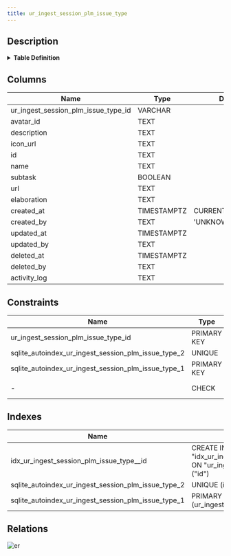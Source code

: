 ```yaml
---
title: ur_ingest_session_plm_issue_type
---
```


## Description

<details>
<summary><strong>Table Definition</strong></summary>

```sql
CREATE TABLE "ur_ingest_session_plm_issue_type" (
    "ur_ingest_session_plm_issue_type_id" VARCHAR PRIMARY KEY NOT NULL,
    "avatar_id" TEXT,
    "description" TEXT NOT NULL,
    "icon_url" TEXT NOT NULL,
    "id" TEXT NOT NULL,
    "name" TEXT NOT NULL,
    "subtask" BOOLEAN NOT NULL,
    "url" TEXT NOT NULL,
    "elaboration" TEXT CHECK(json_valid(elaboration) OR elaboration IS NULL),
    "created_at" TIMESTAMPTZ DEFAULT CURRENT_TIMESTAMP,
    "created_by" TEXT DEFAULT 'UNKNOWN',
    "updated_at" TIMESTAMPTZ,
    "updated_by" TEXT,
    "deleted_at" TIMESTAMPTZ,
    "deleted_by" TEXT,
    "activity_log" TEXT,
    UNIQUE("id", "name")
)
```

</details>

## Columns

| Name                                | Type        | Default           | Nullable | Children                                                                                                                          | Comment                                                 |
| ----------------------------------- | ----------- | ----------------- | -------- | --------------------------------------------------------------------------------------------------------------------------------- | ------------------------------------------------------- |
| ur_ingest_session_plm_issue_type_id | VARCHAR     |                   | false    | [ur_ingest_session_plm_acct_project_issue](/docs/standard-library/rssd-schema/ur_ingest_session_plm_acct_project_issue) | {"isSqlDomainZodDescrMeta":true,"isVarChar":true}       |
| avatar_id                           | TEXT        |                   | true     |                                                                                                                                   |                                                         |
| description                         | TEXT        |                   | false    |                                                                                                                                   |                                                         |
| icon_url                            | TEXT        |                   | false    |                                                                                                                                   |                                                         |
| id                                  | TEXT        |                   | false    |                                                                                                                                   |                                                         |
| name                                | TEXT        |                   | false    |                                                                                                                                   |                                                         |
| subtask                             | BOOLEAN     |                   | false    |                                                                                                                                   |                                                         |
| url                                 | TEXT        |                   | false    |                                                                                                                                   |                                                         |
| elaboration                         | TEXT        |                   | true     |                                                                                                                                   | {"isSqlDomainZodDescrMeta":true,"isJsonText":true}      |
| created_at                          | TIMESTAMPTZ | CURRENT_TIMESTAMP | true     |                                                                                                                                   |                                                         |
| created_by                          | TEXT        | 'UNKNOWN'         | true     |                                                                                                                                   |                                                         |
| updated_at                          | TIMESTAMPTZ |                   | true     |                                                                                                                                   |                                                         |
| updated_by                          | TEXT        |                   | true     |                                                                                                                                   |                                                         |
| deleted_at                          | TIMESTAMPTZ |                   | true     |                                                                                                                                   |                                                         |
| deleted_by                          | TEXT        |                   | true     |                                                                                                                                   |                                                         |
| activity_log                        | TEXT        |                   | true     |                                                                                                                                   | {"isSqlDomainZodDescrMeta":true,"isJsonSqlDomain":true} |

## Constraints

| Name                                                | Type        | Definition                                            |
| --------------------------------------------------- | ----------- | ----------------------------------------------------- |
| ur_ingest_session_plm_issue_type_id                 | PRIMARY KEY | PRIMARY KEY (ur_ingest_session_plm_issue_type_id)     |
| sqlite_autoindex_ur_ingest_session_plm_issue_type_2 | UNIQUE      | UNIQUE (id, name)                                     |
| sqlite_autoindex_ur_ingest_session_plm_issue_type_1 | PRIMARY KEY | PRIMARY KEY (ur_ingest_session_plm_issue_type_id)     |
| -                                                   | CHECK       | CHECK(json_valid(elaboration) OR elaboration IS NULL) |

## Indexes

| Name                                                | Definition                                                                                          |
| --------------------------------------------------- | --------------------------------------------------------------------------------------------------- |
| idx_ur_ingest_session_plm_issue_type__id            | CREATE INDEX "idx_ur_ingest_session_plm_issue_type__id" ON "ur_ingest_session_plm_issue_type"("id") |
| sqlite_autoindex_ur_ingest_session_plm_issue_type_2 | UNIQUE (id, name)                                                                                   |
| sqlite_autoindex_ur_ingest_session_plm_issue_type_1 | PRIMARY KEY (ur_ingest_session_plm_issue_type_id)                                                   |

## Relations

![er](../../../../../assets/ur_ingest_session_plm_issue_type.svg)
